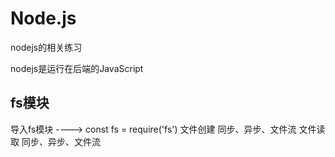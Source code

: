 # Node.js
nodejs的相关练习

nodejs是运行在后端的JavaScript

## fs模块
导入fs模块  ----> const fs = require('fs')
文件创建  同步、异步、文件流
文件读取  同步、异步、文件流

